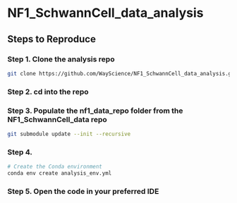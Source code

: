 # NF1_SchwannCell_data_analysis
## Steps to Reproduce
### Step 1. Clone the analysis repo
```sh
git clone https://github.com/WayScience/NF1_SchwannCell_data_analysis.git`<br>
```

### Step 2. cd into the repo<br>

### Step 3. Populate the nf1_data_repo folder from the NF1_SchwannCell_data repo 
```sh
git submodule update --init --recursive
```

### Step 4.
```sh
# Create the Conda environment
conda env create analysis_env.yml
```

### Step 5. Open the code in your preferred IDE
